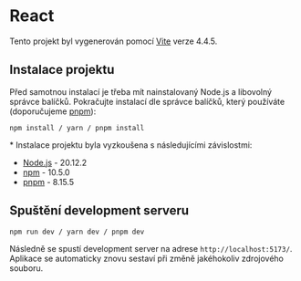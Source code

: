 # React

Tento projekt byl vygenerován pomocí [Vite](https://vitejs.dev/) verze 4.4.5.

## Instalace projektu

Před samotnou instalací je třeba mít nainstalovaný Node.js a libovolný správce balíčků.
Pokračujte instalací dle správce balíčků, který používáte (doporučujeme [pnpm](https://pnpm.io/)):

```
npm install / yarn / pnpm install
```

\* Instalace projektu byla vyzkoušena s následujícími závislostmi:
  - [Node.js](https://nodejs.org/en) - 20.12.2
  - [npm](https://docs.npmjs.com/) - 10.5.0
  - [pnpm](https://pnpm.io/) - 8.15.5

## Spuštění development serveru

```
npm run dev / yarn dev / pnpm dev
```

Následně se spustí development server na adrese `http://localhost:5173/`. Aplikace se automaticky znovu sestaví při změně jakéhokoliv zdrojového souboru.
